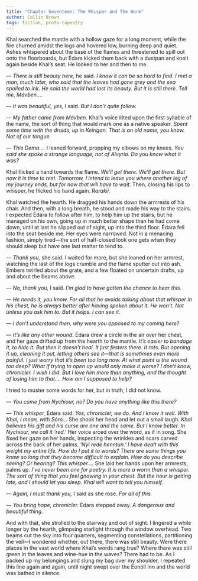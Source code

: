 ```yaml
---
title: "Chapter Seventeen: The Whisper and The Worm"
author: Collin Brown
tags: fiction, proto-tapestry
---
```


Khal searched the mantle with a hollow gaze for a long moment, while the fire churned amidst the logs and hovered low, burning deep and quiet. Ashes whispered about the base of the flames and threatened to spill out onto the floorboards, but Édara kicked them back with a dustpan and knelt again beside Khal’s seat. He looked to her and then to me.

— *There is still beauty here,* he said. *I know it can be so hard to find. I met a man, much later, who said that the leaves had gone grey and the sea spoiled to ink. He said the world had lost its beauty. But it is still there. Tell me, Mávben….*

— *It was beautiful, yes,* I said. *But I don’t quite follow.*

— *My father came from Mávben.* Khal’s voice lilted upon the first syllable of the name, the sort of thing that would mark one as a native speaker. *Spent some time with the druids, up in Keirigan. That is an old name, you know. Not of our tongue.*

— *This Dema….* I leaned forward, propping my elbows on my knees. *You said she spoke a strange language, not of Alvyria. Do you know what it was?*

Khal flicked a hand towards the flame. *We’ll get there. We’ll get there. But now it is time to rest. Tomorrow, I intend to leave you where another leg of my journey ends, but for now that will have to wait.* Then, closing his lips to whisper, he flicked his hand again. *Rarakii.*

Khal watched the hearth. He dragged his hands down the armrests of his chair. And then, with a long breath, he stood and made his way to the stairs. I expected Édara to follow after him, to help him up the stairs, but he managed on his own, going up in much better shape than he had come down, until at last he slipped out of sight, up into the third floor. Édara fell into the seat beside me. Her eyes were narrowed. Not in a menacing fashion, simply tired—the sort of half-closed look one gets when they should sleep but have one last matter to tend to.

— *Thank you,* she said. I waited for more, but she leaned on her armrest, watching the last of the logs crumble and the flame sputter out into ash. Embers twirled about the grate, and a few floated on uncertain drafts, up and about the beams above.

— *No, thank you,* I said. *I’m glad to have gotten the chance to hear this.*

— *He needs it, you know. For all that he avoids talking about that whisper in his chest, he is always better after having spoken about it. He won’t. Not unless you ask him to. But it helps. I can see it.*

— *I don’t understand then, why were you opposed to my coming here?*

— *It’s like any other wound.* Édara drew a circle in the air over her chest, and her gaze drifted up from the hearth to the mantle. *It’s easier to bandage it, to hide it. But then it doesn’t heal. It just festers there. It rots. But opening it up, cleaning it out, letting others see it—that is sometimes even more painful. I just worry that it’s been too long now. At what point is the wound too deep? What if trying to open up would only make it worse? I don’t know, chronicler. I wish I did. But I love him more than anything, and the thought of losing him to that…. How am I supposed to help?*

I tried to muster some words for her, but in truth, I did not know.

— *You come from Nychiour, no? Do you have anything like this there?*

— *This whisper,* Édara said. *Yes, chronicler, we do. And I know it well. With Khal, I mean, with Sóro…* She shook her head and let out a small laugh. *Khal believes his gift and his curse are one and the same. But I know better. In Nychiour, we call it ‘red.’* Her voice arced over the word, as if in song. She fixed her gaze on her hands, inspecting the wrinkles and scars carved across the back of her palms. *‘Nyi rede henntun.’ I have dealt with this weight my entire life. How do I put it to words? There are some things you know so long that they become difficult to explain. How do you describe seeing? Or hearing? This whisper….* She laid her hands upon her armrests, palms up. *I’ve never been one for poetry. It is more a worm than a whisper. The sort of thing that you feel gnawing in your chest. But the hour is getting late, and I should let you sleep. Khal will want to tell you himself.*

— *Again, I must thank you,* I said as she rose. *For all of this.*

— *You bring hope, chronicler.* Édara stepped away. *A dangerous and beautiful thing.*

And with that, she strolled to the stairway and out of sight. I lingered a while longer by the hearth, glimpsing starlight through the window overhead. Two beams cut the sky into four quarters, segmenting constellations, partitioning the veil—I wondered whether, out there, there was still beauty. Were there places in the vast world where Khal’s words rang true? Where there was still green in the leaves and wine-hue in the waves? There had to be. As I packed up my belongings and slung my bag over my shoulder, I repeated this line again and again, until night swept over the Eonóll Inn and the world was bathed in silence.
